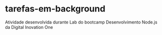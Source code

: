# tarefas-em-background
Atividade desenvolvida durante Lab do bootcamp Desenvolvimento Node.js da Digital Inovation One
